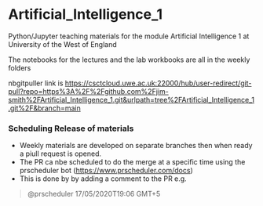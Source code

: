 # Artificial_Intelligence_1
Python/Jupyter teaching materials for the module Artificial Intelligence 1 at University of the West of England 

The notebooks for the lectures and the lab workbooks are all in the weekly folders

nbgitpuller link is https://csctcloud.uwe.ac.uk:22000/hub/user-redirect/git-pull?repo=https%3A%2F%2Fgithub.com%2Fjim-smith%2FArtificial_Intelligence_1.git&urlpath=tree%2FArtificial_Intelligence_1.git%2F&branch=main

### Scheduling Release of materials
- Weekly materials are developed on separate branches then when ready a piull request is opened.
- The PR ca nbe scheduled to do the merge at a specific time using the prscheduler bot (https://www.prscheduler.com/docs)
- This is done by by adding a comment to the PR e.g. 
> @prscheduler 17/05/2020T19:06 GMT+5 
